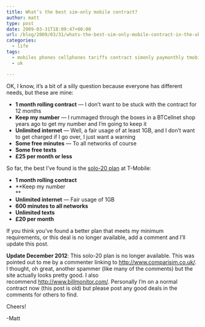 ```yaml
---
title: What’s the best sim-only mobile contract?
author: matt
type: post
date: 2009-03-31T18:09:47+00:00
url: /blog/2009/03/31/whats-the-best-sim-only-mobile-contract-in-the-uk/
categories:
  - life
tags:
  - mobiles phones cellphones tariffs contract simonly paymonthly tmobile solo20
  - uk

---
```

OK, I know, it’s a bit of a silly question because everyone has different needs, but these are mine:

  * **1 month rolling contract** — I don’t want to be stuck with the contract for 12 months
  * **Keep my number** — I rummaged through the boxes in a BTCellnet shop years ago to get my number and I’m going to keep it
  * **Unlimited internet** — Well, a fair usage of at least 1GB, and I don’t want to get charged if I go over, I just want a warning
  * **Some free minutes** — To all networks of course
  * **Some free texts**
  * **£25 per month or less**

So far, the best I’ve found is the [solo-20 plan][1] at T-Mobile:

  * **1 month rolling contract**
  * **Keep my number  
** 
  * **Unlimited internet** — Fair usage of 1GB
  * **600 minutes to all networks**
  * **Unlimited texts**
  * **£20 per month**

If you think you’ve found a better plan that meets my minimum requirements, or this deal is no longer available, add a comment and I’ll update this post.

**Update December 2012**: This solo-20 plan is no longer available. This was pointed out to me by a commenter linking to <http://www.comparisim.co.uk/>. I thought, oh great, another spammer (like many of the comments) but the site actually looks pretty good. I also recommend <http://www.billmonitor.com/>. Personally I’m on a normal contract now (this post is old) but please post any good deals in the comments for others to find.

Cheers!

-Matt

 [1]: http://www.t-mobile.co.uk/shop/mobile-phones/sim-card/pay-monthly/ "solo 20"